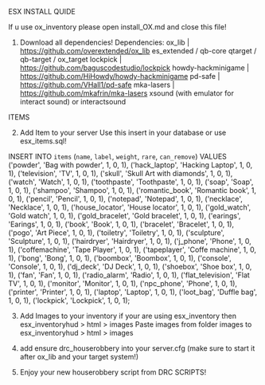 ESX INSTALL QUIDE

If u use ox_inventory please open install_OX.md and close this file!
1. Download all dependencies!
    Dependencies:
    ox_lib | https://github.com/overextended/ox_lib
    es_extended / qb-core
    qtarget / qb-target / ox_target
    lockpick | https://github.com/baguscodestudio/lockpick
    howdy-hackminigame | https://github.com/HiHowdy/howdy-hackminigame
    pd-safe |	https://github.com/VHall1/pd-safe
	mka-lasers | https://github.com/mkafrin/mka-lasers
    xsound (with emulator for interact sound) or interactsound

ITEMS 

2. Add Item to your server
    Use this insert in your database or use esx_items.sql!

INSERT INTO `items` (`name`, `label`, `weight`, `rare`, `can_remove`) VALUES
('powder', 'Bag with powder', 1, 0, 1),
('hack_laptop', 'Hacking Laptop', 1, 0, 1),
('television', 'TV', 1, 0, 1),
('skull', 'Skull Art with diamonds', 1, 0, 1),
('watch', 'Watch', 1, 0, 1),
('toothpaste', 'Toothpaste', 1, 0, 1),
('soap', 'Soap', 1, 0, 1),
('shampoo', 'Shampoo', 1, 0, 1),
('romantic_book', 'Romantic book', 1, 0, 1),
('pencil', 'Pencil', 1, 0, 1),
('notepad', 'Notepad', 1, 0, 1),
('necklace', 'Necklace', 1, 0, 1),
('house_locator', 'House locator', 1, 0, 1),
('gold_watch', 'Gold watch', 1, 0, 1),
('gold_bracelet', 'Gold bracelet', 1, 0, 1),
('earings', 'Earings', 1, 0, 1),
('book', 'Book', 1, 0, 1),
('bracelet', 'Bracelet', 1, 0, 1),
('pogo', 'Art Piece', 1, 0, 1),
('toiletry', 'Toiletry', 1, 0, 1),
('sculpture', 'Sculpture', 1, 0, 1),
('hairdryer', 'Hairdryer', 1, 0, 1),
('j_phone', 'Phone', 1, 0, 1),
('coffemachine', 'Tape Player', 1, 0, 1),
('tapeplayer', 'Coffe machine', 1, 0, 1),
('bong', 'Bong', 1, 0, 1),
('boombox', 'Boombox', 1, 0, 1),
('console', 'Console', 1, 0, 1),
('dj_deck', 'DJ Deck', 1, 0, 1),
('shoebox', 'Shoe box', 1, 0, 1),
('fan', 'Fan', 1, 0, 1),
('radio_alarm', 'Radio', 1, 0, 1),
('flat_television', 'Flat TV', 1, 0, 1),
('monitor', 'Monitor', 1, 0, 1),
('npc_phone', 'Phone', 1, 0, 1),
('printer', 'Printer', 1, 0, 1),
('laptop', 'Laptop', 1, 0, 1),
('loot_bag', 'Duffle bag', 1, 0, 1),
('lockpick', 'Lockpick', 1, 0, 1);


3. Add Images to your inventory
    if your are using esx_inventory then 
    esx_inventoryhud > html > images
    Paste images from folder images to esx_inventoryhud > html > images

4. add ensure drc_houserobbery into your server.cfg (make sure to start it after ox_lib and your target system!)

5. Enjoy your new houserobbery script from DRC SCRIPTS!
